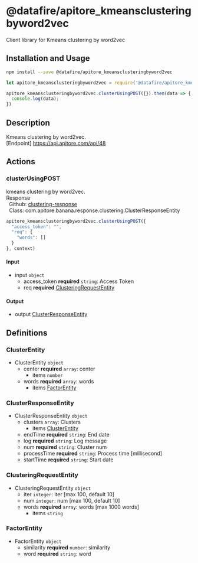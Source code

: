 # @datafire/apitore_kmeansclusteringbyword2vec

Client library for Kmeans clustering by word2vec

## Installation and Usage
```bash
npm install --save @datafire/apitore_kmeansclusteringbyword2vec
```
```js
let apitore_kmeansclusteringbyword2vec = require('@datafire/apitore_kmeansclusteringbyword2vec').create();

apitore_kmeansclusteringbyword2vec.clusterUsingPOST({}).then(data => {
  console.log(data);
})
```

## Description

Kmeans clustering by word2vec.<BR />[Endpoint] https://api.apitore.com/api/48

## Actions

### clusterUsingPOST
kmeans clustering by word2vec.<BR />Response<BR />&nbsp; Github: <a href="https://github.com/keigohtr/apitore-response-parent/tree/master/clustering-response">clustering-response</a><BR />&nbsp; Class: com.apitore.banana.response.clustering.ClusterResponseEntity<BR />


```js
apitore_kmeansclusteringbyword2vec.clusterUsingPOST({
  "access_token": "",
  "req": {
    "words": []
  }
}, context)
```

#### Input
* input `object`
  * access_token **required** `string`: Access Token
  * req **required** [ClusteringRequestEntity](#clusteringrequestentity)

#### Output
* output [ClusterResponseEntity](#clusterresponseentity)



## Definitions

### ClusterEntity
* ClusterEntity `object`
  * center **required** `array`: center
    * items `number`
  * words **required** `array`: words
    * items [FactorEntity](#factorentity)

### ClusterResponseEntity
* ClusterResponseEntity `object`
  * clusters `array`: Clusters
    * items [ClusterEntity](#clusterentity)
  * endTime **required** `string`: End date
  * log **required** `string`: Log message
  * num **required** `string`: Cluster num
  * processTime **required** `string`: Process time [millisecond]
  * startTime **required** `string`: Start date

### ClusteringRequestEntity
* ClusteringRequestEntity `object`
  * iter `integer`: iter [max 100, default 10]
  * num `integer`: num [max 100, default 10]
  * words **required** `array`: words [max 1000 words]
    * items `string`

### FactorEntity
* FactorEntity `object`
  * similarity **required** `number`: similarity
  * word **required** `string`: word


